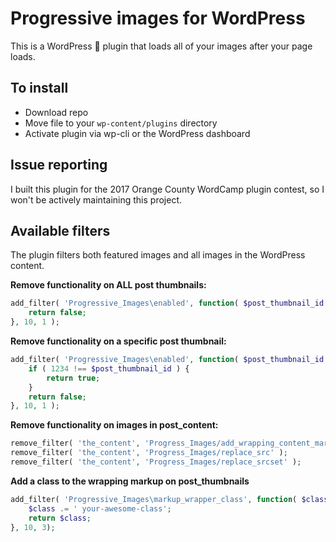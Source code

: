 # Progressive images for WordPress
This is a WordPress 🔌 plugin that loads all of your images after your page loads.

## To install
* Download repo
* Move file to your `wp-content/plugins` directory
* Activate plugin via wp-cli or the WordPress dashboard

## Issue reporting
I built this plugin for the 2017 Orange County WordCamp plugin contest, so I won't be actively maintaining this project. 

## Available filters
The plugin filters both featured images and all images in the WordPress content.

**Remove functionality on ALL post thumbnails:**
```php
add_filter( 'Progressive_Images\enabled', function( $post_thumbnail_id ) {
    return false;
}, 10, 1 );
```

**Remove functionality on a specific post thumbnail:**
```php
add_filter( 'Progressive_Images\enabled', function( $post_thumbnail_id ) {
    if ( 1234 !== $post_thumbnail_id ) {
        return true;
    }
    return false;
}, 10, 1 );
```

**Remove functionality on images in post_content:**
```php
remove_filter( 'the_content', 'Progress_Images/add_wrapping_content_markup' );
remove_filter( 'the_content', 'Progress_Images/replace_src' );
remove_filter( 'the_content', 'Progress_Images/replace_srcset' );
```

**Add a class to the wrapping markup on post_thumbnails**
```php
add_filter( 'Progressive_Images\markup_wrapper_class', function( $class ) {
	$class .= ' your-awesome-class';
	return $class;
}, 10, 3);
```
